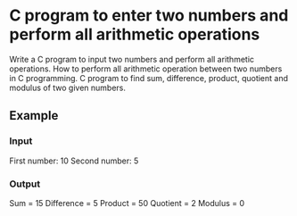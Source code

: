 # C program to enter two numbers and perform all arithmetic operations

Write a C program to input two numbers and perform all arithmetic operations.
How to perform all arithmetic operation between two numbers in C programming. C
program to find sum, difference, product, quotient and modulus of two given
numbers.

## Example

### Input

First number: 10
Second number: 5

### Output

Sum = 15
Difference = 5
Product = 50
Quotient = 2
Modulus = 0


